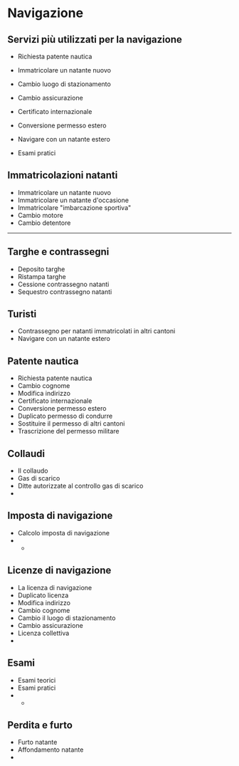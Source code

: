 #  Navigazione

##  Servizi più utilizzati per la navigazione

  * Richiesta patente nautica
  * Immatricolare un natante nuovo

  * Cambio luogo di stazionamento
  * Cambio assicurazione

  * Certificato internazionale
  * Conversione permesso estero

  * Navigare con un natante estero
  * Esami pratici

##  Immatricolazioni natanti

  * Immatricolare un natante nuovo
  * Immatricolare un natante d'occasione
  * Immatricolare "imbarcazione sportiva"
  * Cambio motore
  * Cambio detentore
  *   *   * 

##  Targhe e contrassegni

  * Deposito targhe
  * Ristampa targhe
  * Cessione contrassegno natanti
  * Sequestro contrassegno natanti

##  Turisti

  * Contrassegno per natanti immatricolati in altri cantoni
  * Navigare con un natante estero

##  Patente nautica

  * Richiesta patente nautica
  * Cambio cognome
  * Modifica indirizzo
  * Certificato internazionale
  * Conversione permesso estero
  * Duplicato permesso di condurre
  * Sostituire il permesso di altri cantoni
  * Trascrizione del permesso militare

##  Collaudi

  * Il collaudo
  * Gas di scarico
  * Ditte autorizzate al controllo gas di scarico
  * 

##  Imposta di navigazione

  * Calcolo imposta di navigazione
  *   * 

##  Licenze di navigazione

  * La licenza di navigazione
  * Duplicato licenza
  * Modifica indirizzo
  * Cambio cognome
  * Cambio il luogo di stazionamento
  * Cambio assicurazione
  * Licenza collettiva
  * 

##  Esami

  * Esami teorici
  * Esami pratici 
  *   * 

##  Perdita e furto

  * Furto natante
  * Affondamento natante
  * 

